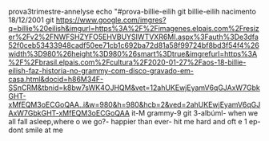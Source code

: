  prova3trimestre-annelyse
 echo "#prova-billie-eilih
 git billie-eilih nacimento 18/12/2001
 git https://www.google.com/imgres?q=billie%20eilish&imgurl=https%3A%2F%2Fimagenes.elpais.com%2Fresizer%2Fv2%2FNWFSHZYFO5EHVBUYSIWTVXR6MI.aspx%3Fauth%3De3dfa52f0ceb53433948cadf50ee71cb1c692ba72d81a58f99724bf8bd3f54f4%26width%3D980%26height%3D980%26smart%3Dtrue&imgrefurl=https%3A%2F%2Fbrasil.elpais.com%2Fcultura%2F2020-01-27%2Faos-18-billie-eilish-faz-historia-no-grammy-com-disco-gravado-em-casa.html&docid=h86M34F-SSnCRM&tbnid=k8bw7sWK4OJHQM&vet=12ahUKEwjEyamV6qGJAxW7GbkGHT-xMfEQM3oECGoQAA..i&w=980&h=980&hcb=2&ved=2ahUKEwjEyamV6qGJAxW7GbkGHT-xMfEQM3oECGoQAA
 it-M grammy-9
 git 3-albúml- when we all fall asleep,where o we go?- happier than ever- hit me hard and oft e 1 ep- dont smile at me 

 
